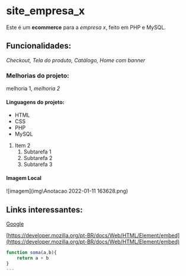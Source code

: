 # site_empresa_x
Este é um **ecommerce** para a *empresa x*, feito em PHP e MySQL.

## Funcionalidades:

_Checkout, Tela do produto, Catálogo, Home com banner_

### Melhorias do projeto:

melhoria 1, _melhoria 2_

#### Linguagens do projeto:

* HTML
* CSS
* PHP
* MySQL

1. Item 2
    1. Subtarefa 1
    2. Subtarefa 2
    3. Subtarefa 3

#### Imagem Local

![imagem](img\Anotacao 2022-01-11 163628.png)

## Links interessantes:

[Google](https://developer.mozilla.org/pt-BR/docs/Web/HTML/Element/embed)

[https://developer.mozilla.org/pt-BR/docs/Web/HTML/Element/embed](https://developer.mozilla.org/pt-BR/docs/Web/HTML/Element/embed)

```javascript
function soma(a,b){
    return a + b
}
---